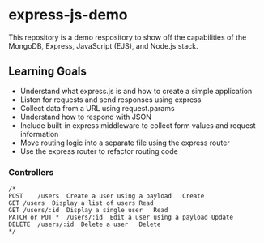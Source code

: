 # express-js-demo
This repository is a demo respository to show off the capabilities of the MongoDB, Express, JavaScript (EJS), and Node.js stack.

## Learning Goals
* Understand what express.js is and how to create a simple application
* Listen for requests and send responses using express
* Collect data from a URL using request.params
* Understand how to respond with JSON
* Include built-in express middleware to collect form values and request information
* Move routing logic into a separate file using the express router
* Use the express router to refactor routing code

### Controllers

```
/*
POST	/users	Create a user using a payload	Create
GET	/users	Display a list of users	Read
GET	/users/:id	Display a single user	Read
PATCH or PUT *	/users/:id	Edit a user using a payload	Update
DELETE	/users/:id	Delete a user	Delete
*/
```